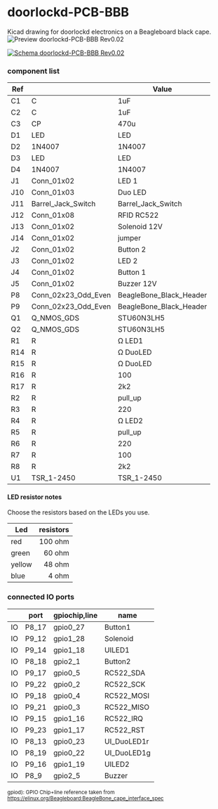 # doorlockd-PCB-BBB

Kicad drawing for doorlockd electronics on a Beagleboard black cape.
<img src="https://raw.githubusercontent.com/wie-niet/doorlockd-PCB-BBB/master/preview-rev0.02.png" alt="Preview doorlockd-PCB-BBB Rev0.02">

[<img src="https://raw.githubusercontent.com/wie-niet/doorlockd-PCB-BBB/master/schematic-rev0.02.png" alt="Schema doorlockd-PCB-BBB Rev0.02">](https://github.com/wie-niet/doorlockd-PCB-BBB/blob/master/schematic-rev0.02.pdf)




### component list
|Ref| |Value|
| --- | --- | --- |
|C1|C|1uF |
|C2|C|1uF|
|C3|CP|470u|
|D1|LED|LED|
|D2|1N4007|1N4007|
|D3|LED|LED|
|D4|1N4007|1N4007|
|J1|Conn_01x02|LED 1|
|J10|Conn_01x03|Duo LED|
|J11|Barrel_Jack_Switch|Barrel_Jack_Switch|
|J12|Conn_01x08|RFID RC522|
|J13|Conn_01x02|Solenoid 12V|
|J14|Conn_01x02|jumper|
|J2|Conn_01x02|Button 2|
|J3|Conn_01x02|LED 2|
|J4|Conn_01x02|Button 1|
|J5|Conn_01x02|Buzzer 12V|
|P8|Conn_02x23_Odd_Even|BeagleBone_Black_Header|
|P9|Conn_02x23_Odd_Even|BeagleBone_Black_Header|
|Q1|Q_NMOS_GDS|STU60N3LH5|
|Q2|Q_NMOS_GDS|STU60N3LH5|
|R1|R|Ω LED1 |
|R14|R|Ω DuoLED|
|R15|R|Ω DuoLED|
|R16|R|100|
|R17|R|2k2|
|R2|R|pull_up|
|R3|R|220|
|R4|R|Ω LED2|
|R5|R|pull_up|
|R6|R|220|
|R7|R|100|
|R8|R|2k2|
|U1|TSR_1-2450|TSR_1-2450|

#### LED resistor notes
Choose the resistors based on the LEDs you use.

|Led |resistors|
| --- | ---: |
|red | 100 ohm|
|green | 60 ohm|
|yellow | 48 ohm|
|blue |4 ohm|


### connected IO ports
| |port|gpiochip,line|name|
| --- | --- | --- | --- |
|IO|P8_17|gpio0_27|Button1|
|IO|P9_12|gpio1_28|Solenoid|
|IO|P9_14|gpio1_18|UILED1|
|IO|P8_18|gpio2_1|Button2|
|IO|P9_17|gpio0_5|RC522_SDA|
|IO|P9_22|gpio0_2|RC522_SCK|
|IO|P9_18|gpio0_4|RC522_MOSI|
|IO|P9_21|gpio0_3|RC522_MISO|
|IO|P9_15|gpio1_16|RC522_IRQ|
|IO|P9_23|gpio1_17|RC522_RST|
|IO|P8_13|gpio0_23|UI_DuoLED1r|
|IO|P8_19|gpio0_22|UI_DuoLED1g|
|IO|P9_16|gpio1_19|UILED2|
|IO|P8_9|gpio2_5|Buzzer|

<sub>gpiod): GPIO Chip+line reference taken from https://elinux.org/Beagleboard:BeagleBone_cape_interface_spec </sub>
